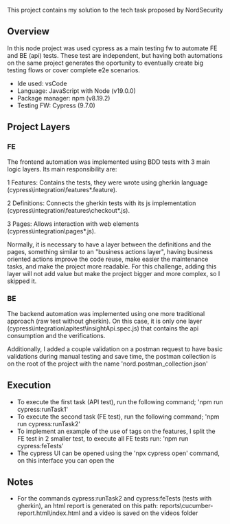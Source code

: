 This project contains my solution to the tech task proposed by NordSecurity

## Overview
In this node project was used cypress as a main testing fw to automate FE and BE (api) tests. These test are independent, but having both automations on the same project generates the oportunity to eventually create big testing flows or cover complete e2e scenarios.

+ Ide used: vsCode
+ Language: JavaScript with Node (v19.0.0)
+ Package manager: npm (v8.19.2)
+ Testing FW: Cypress (9.7.0)

## Project Layers
### FE
The frontend automation was implemented using BDD tests with 3 main logic layers. Its main responsibility are:

1 Features: Contains the tests, they were wrote using gherkin language (cypress\integration\features\*.feature).

2 Definitions: Connects the gherkin tests with its js implementation (cypress\integration\features\checkout\*.js).

3 Pages: Allows interaction with web elements (cypress\integration\pages\*.js).

Normally, it is necessary to have a layer between the definitions and the pages, something similar to an "business actions layer", having business oriented actions improve the code reuse, make easier the maintenance tasks, and make the project more readable. For this challenge, adding this layer will not add value but make the project bigger and more complex, so I skipped it.

### BE
The backend automation was implemented using one more traditional approach (raw test without gherkin). On this case, it is only one layer (cypress\integration\apitest\insightApi.spec.js) that contains the api consumption and the verifications. 

Additionally, I added a couple validation on a postman request to have basic validations during manual testing and save time, the postman collection is on the root of the project with the name 'nord.postman_collection.json'

## Execution
+ To execute the first task (API test), run the following command; 'npm run cypress:runTask1'
+ To execute the second task (FE test), run the following command; 'npm run cypress:runTask2'
+ To implement an example of the use of tags on the features, I split the FE test in 2 smaller test, to execute all FE tests run: 'npm run cypress:feTests'
+ The cypress UI can be opened using the 'npx cypress open' command, on this interface you can open the 

## Notes
+ For the commands cypress:runTask2 and cypress:feTests (tests with gherkin), an html report is generated on this path: reports\cucumber-report.html\index.html and a video is saved on the videos folder